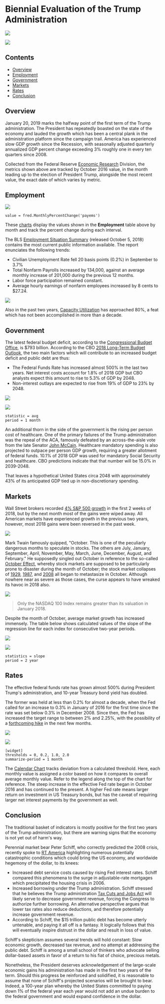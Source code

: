 # Biennial Evaluation of the Trump Administration

![](./images/biennial-eval-2.png)

[![](../images/button-new.png)](https://trends.axibase.com/81002545#fullscreen)

## Contents

* [Overview](#overview)
* [Employment](#employment)
* [Government](#government)
* [Markets](#markets)
* [Rates](#rates)
* [Conclusion](#conclusion)

## Overview

January 20, 2019 marks the halfway point of the first term of the Trump administration. The President has repeatedly boasted on the state of the economy and lauded the growth which has been a central plank in the administration platform since the campaign trail. America has experienced slow GDP growth since the Recession, with seasonally adjusted quarterly annualized GDP percent change exceeding 3% roughly one in every ten quarters since 2008.

Collected from the Federal Reserve [Economic Research](https://fred.stlouisfed.org/) Division, the metrics shown above are tracked by October 2016 value, in the month leading up to the election of President Trump, alongside the most recent value, the exact date of which varies by metric.

## Employment

![](./images/biennial-eval-6.png)

```ls
value = fred.MonthlyPercentChange('payems')
```

These [charts](https://github.com/axibase/charts/blob/master/widgets/time-chart/README.md#time-chart) display the values shown in the **Employment** table above by month and track the percent change during each interval.

The BLS [Employment Situation Summary](https://www.bls.gov/news.release/empsit.nr0.htm) (released October 5, 2018) contains the most current public information available. The report enunciates the following trends:

* Civilian Unemployment Rate fell 20 basis points (0.2%) in September to 3.7%
* Total Nonfarm Payrolls increased by 134,000, against an average monthly increase of 201,000 during the previous 12 months.
* Labor force participation remained constant.
* Average hourly earnings of nonfarm employees increased by 8 cents to $27.24.

![](./images/biennial-eval-8.png)

Also in the past two years, [Capacity Utilization](https://fred.stlouisfed.org/series/TCU) has approached 80%, a feat which has not been accomplished in more than a decade.

## Government

The latest federal budget deficit, according to the [Congressional Budget Office](https://www.cbo.gov/topics/budget), is $793 billion. According to the CBO [2018 Long-Term Budget Outlook](https://www.cbo.gov/system/files?file=2018-06/53919-2018ltbo.pdf), the two main factors which will contribute to an increased budget deficit and public debt are thus:

* The Federal Funds Rate has increased almost 500% in the last two years. Net interest costs account for 1.8% of 2018 GDP but CBO analysts expect this amount to rise to 5.3% of GDP by 2048.
* Non-interest outlays are expected to rise from 19% of GDP to 23% by 2048.

![](./images/biennial-eval-12.png)

[![](../images/button-new.png)](https://trends.axibase.com/6b9f6470#fullscreen)

```ls
statistic = avg
period = 1 month
```

An additional thorn in the side of the government is the rising per person cost of healthcare. One of the primary failures of the Trump administration was the repeal of the ACA, famously defeated by an across-the-aisle vote from the late Senator [John McCain](https://www.youtube.com/watch?time_continue=1&v=hT2pp_KrJGg). Healthcare mandatory spending is also projected to outpace per person GDP growth, requiring a greater allotment of federal funds. 10.1% of 2018 GDP was used for mandatory Social Security and healthcare. CBO predictions indicate that that number will be 15.0% in 2039-2048.

That leaves a hypothetical United States circa 2048 with approximately 43% of its anticipated GDP tied up in non-discretionary spending.

## Markets

Wall Street brokers recorded [4% S&P 500 growth](https://www.vox.com/policy-and-politics/2018/1/17/16897656/trump-wall-street-stock-market) in the first 2 weeks of 2018, but by the next month most of the gains were wiped away. All American markets have experienced growth in the previous two years, however, most 2018 gains were been reversed in the past week.

![](./images/biennial-eval-13.png)

Mark Twain famously quipped, "October. This is one of the peculiarly dangerous months to speculate in stocks. The others are July, January, September, April, November, May, March, June, December, August, and February." He supposedly singled out October in reference to the so-called [October Effect](http://lexicon.ft.com/Term?term=October-effect), whereby stock markets are supposed to be particularly prone to disaster during the month of October; the stock market collapses of [1929](https://en.wikipedia.org/wiki/Wall_Street_Crash_of_1929), [1987](https://en.wikipedia.org/wiki/Black_Monday_(1987)), and [2008](https://en.wikipedia.org/wiki/Financial_crisis_of_2007%E2%80%932008) all began to metastasize in October. Although nowhere near as severe as those cases, the curse appears to have wreaked its havoc in 2018 also.

![](./images/biennial-eval-15.png)

> Only the NASDAQ 100 Index remains greater than its valuation in January 2018.

Despite the month of October, average market growth has increased immensely. The table below shows calculated values of the slope of  the regression line for each index for consecutive two-year periods.

![](./images/biennial-eval-18.png)

[![](../images/button-new.png)](https://trends.axibase.com/a9352427#fullscreen)

```ls
statistics = slope
period = 2 year
```

## Rates

The effective federal funds rate has grown almost 500% during President Trump's administration, and 10-year Treasury bond yield has doubled.

The former was held at less than 0.2% for almost a decade, when the Fed called for an increase to 0.3% in January of 2016 for the first time since the rate was set below 0.3% in December 2008. Since then, the Fed has increased the target range to between 2% and 2.25%, with the possibility of a [forthcoming hike](https://www.marketwatch.com/story/fed-hikes-interest-rates-signals-strong-support-for-another-increase-in-december-2018-09-26) in the next few months.

![](./images/biennial-eval-16.png)

[![](../images/button-new.png)](https://trends.axibase.com/4b471a9e#fullscreen)

```ls
[widget]
thresholds = 0, 0.2, 1.0, 2.0
summarize-period = 1 month
```

The [Calendar Chart](https://github.com/axibase/charts/blob/master/widgets/calendar-chart/README.md) tracks deviation from a calculated threshold. Here, each monthly value is assigned a color based on how it compares to overall average monthly value. Refer to the legend along the top of the chart for reference. The steep increase in the effective Fed rate began in October 2016 and has continued to the present. A higher Fed rate means larger return on investment in US Treasury bonds, but has the caveat of requiring larger net interest payments by the government as well.

## Conclusion

The traditional basket of indicators is mostly positive for the first two years of the Trump administration, but there are warning signs that the economy is not yet out of harm's way.

Perennial market bear Peter Schiff, who correctly predicted the 2008 crisis, recently spoke to [RT America](https://www.youtube.com/watch?time_continue=3&v=mowurscobbk) highlighting numerous potentially catastrophic conditions which could bring the US economy, and worldwide hegemony of the dollar, to its knees:

* Increased debt service costs caused by rising Fed interest rates. Schiff compared this phenomena to the surge in adjustable-rate mortgages which precipitated the housing crisis in 2006.
* Increased borrowing under the Trump administration. Schiff stressed that he believes the Trump administration [Tax Cuts and Jobs Act](https://www.congress.gov/bill/115th-congress/house-bill/1) will likely serve to decrease government revenue, forcing the Congress to authorize further borrowing. An alternative perspective argues that lower tax rates also reduce deductions, and therefore potentially increase government revenue.
* According to Schiff, the $15 trillion public debt has become utterly untenable, and paying it all off is a fantasy. It logically follows that this will eventually inspire distrust in the dollar and result in loss of value.

Schiff's skepticism assumes several trends will hold constant: Slow economic growth, decreased tax revenue, and no attempt at addressing the public debt. Schiff is among a small school of thinkers who advocate selling dollar-based assets in favor of a return to his fiat of choice, precious metals.

Nonetheless, the President deserves acknowledgement of the large-scale economic gains his administration has made in the first two years of the term. Should this progress be reinforced and solidified, it is reasonable to assume that none of Schiff's projected scenarios will be brought to bear. Indeed, a 100-year plan whereby the United States committed to paying down 1% of the federal year each year would not add an undue burden to the federal government and would expand confidence in the dollar.